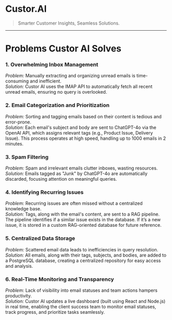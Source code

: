 # Custor.AI
> Smarter Customer Insights, Seamless Solutions.
--- 

# Problems Custor AI Solves 

### 1. Overwhelming Inbox Management
*Problem:* Manually extracting and organizing unread emails is time-consuming and inefficient.  
*Solution:* Custor AI uses the IMAP API to automatically fetch all recent unread emails, ensuring no query is overlooked.

### 2. Email Categorization and Prioritization
*Problem:* Sorting and tagging emails based on their content is tedious and error-prone.  
*Solution:* Each email's subject and body are sent to ChatGPT-4o via the OpenAI API, which assigns relevant tags (e.g., Product Issue, Delivery Issue). This process operates at high speed, handling up to 1000 emails in 2 minutes.

### 3. Spam Filtering
*Problem:* Spam and irrelevant emails clutter inboxes, wasting resources.  
*Solution:* Emails tagged as "Junk" by ChatGPT-4o are automatically discarded, focusing attention on meaningful queries.

### 4. Identifying Recurring Issues
*Problem:* Recurring issues are often missed without a centralized knowledge base.  
*Solution:* Tags, along with the email's content, are sent to a RAG pipeline. The pipeline identifies if a similar issue exists in the database. If it’s a new issue, it is stored in a custom RAG-oriented database for future reference.

### 5. Centralized Data Storage
*Problem:* Scattered email data leads to inefficiencies in query resolution.  
*Solution:* All emails, along with their tags, subjects, and bodies, are added to a PostgreSQL database, creating a centralized repository for easy access and analysis.

### 6. Real-Time Monitoring and Transparency
*Problem:* Lack of visibility into email statuses and team actions hampers productivity.  
*Solution:* Custor AI updates a live dashboard (built using React and Node.js) in real time, enabling the client success team to monitor email statuses, track progress, and prioritize tasks seamlessly.
